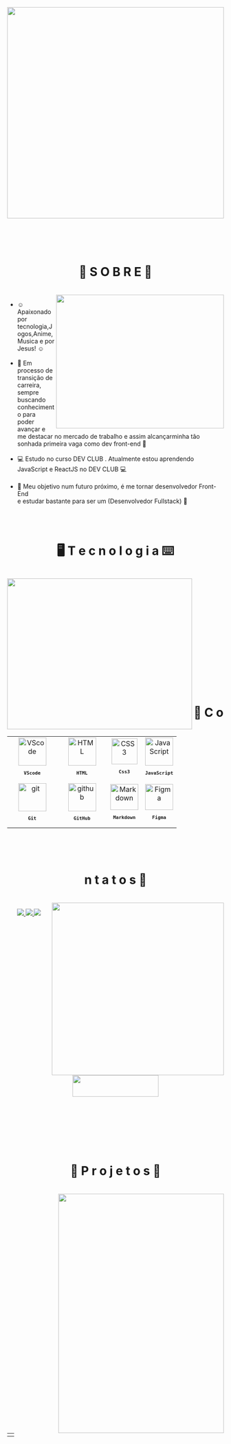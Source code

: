 <img src="https://user-images.githubusercontent.com/106599546/202848231-d188cb9d-d0bd-4048-903c-8b1e30371389.gif" width="100%" height="490">
<br><br><br><br><br>

   <h1 align="center">  📒 S O B R E 📒 </h1><br>
   
  <img src="https://user-images.githubusercontent.com/106599546/202544794-cae1c630-cb7b-4633-91e9-50bee1679d7c.gif" width="390" height="310" align="right">             

<ul align="left">

  <li>☺️ Apaixonado por tecnologia,Jogos,Anime,Musica e por Jesus! ☺️
</li><br>

<li>🚀 Em processo de transição de carreira, sempre buscando conhecimento para <br>poder avançar e me destacar 
  no mercado de trabalho e assim alcançarminha tão<br>  sonhada primeira vaga como dev front-end 🚀
</li><br>

<li>💻 Estudo no curso DEV CLUB . Atualmente estou aprendendo <br>JavaScript e ReactJS no DEV CLUB  💻</li>
<br>

  <li> 🌌 Meu objetivo num futuro próximo, é me tornar desenvolvedor Front-End <br> e estudar bastante para ser um (Desenvolvedor Fullstack) 🌌 </li>
</ul><br><br>
  
<h1 align="center"> 🖥️ T e c n o l o g i a ⌨️ </h1><br>
<img src="https://user-images.githubusercontent.com/106599546/202848566-11b94957-e789-44eb-a11c-d74e8e1bd114.gif" width="430" height="350" align=left>
<table align="right" height="300">
   <tr>
      <td align="center">
         <img src="https://user-images.githubusercontent.com/106599546/202848858-4af02d3c-5553-40d7-941e-8cbb144d067f.png" width="65px" alt="VScode"><br>
         <sub>
            <b>
               <pre>VScode</pre>
            </b>
         </sub>
      </td>
      <td align="center">
         <img src="https://user-images.githubusercontent.com/106599546/202849114-826d682f-35e8-4c74-bd3f-7891496d369b.png" width="65px" alt="HTML"><br>
         <sub>
            <b>
               <pre>HTML</pre>
            </b>
         </sub>
      </td>
          <td align="center">
         <img src="https://user-images.githubusercontent.com/106599546/202849203-f7acd844-5edf-4d2a-b7c2-b4fb0bfd079f.png" width="60px" alt="CSS3"><br>
         <sub>
            <b>
               <pre>Css3</pre>
            </b>
         </sub>
      </td>    
         <td align="center">
         <img src="https://user-images.githubusercontent.com/106599546/202849506-1b930e61-8e4c-4d99-b3e1-d793920acc6e.png" width="65px" alt="JavaScript"><br>
         <sub>
            <b>
               <pre>JavaScript</pre>
            </b>
         </sub>
      </td>
   </tr>
   <tr>
      <td align="center" width="100px">
         <img src="https://user-images.githubusercontent.com/106599546/202849952-f80d91ce-3515-4bda-a516-1038ea8d617d.png" width="65px" alt="git"><br>
         <sub>
            <b>
               <pre>Git</pre>
            </b>
         </sub>
      </td>
      <td align="center" width="100px">
         <img src="https://user-images.githubusercontent.com/106599546/202850030-cc6fd0a6-2ed9-4e49-a64d-6cab4efc8566.png" width="65px" alt="github"><br>
         <sub>
            <b>
               <pre>GitHub</pre>
            </b>
         </sub>
      </td>
       <td align="center" >
         <img src="https://user-images.githubusercontent.com/106599546/202850243-afb2cb27-ec2f-4839-b466-fe91635cfce8.png" width="65px" height="60px" alt="Markdown"><br>
         <sub>
            <b>
               <pre>Markdown</pre>
            </b>
         </sub>
      </td>
     <td align="center" >
         <img src="https://user-images.githubusercontent.com/106599546/202850474-1e1dbfc5-11c9-437a-93ee-842eaa2009dc.png" width="65px" height="60px" alt="Figma"><br>
         <sub>
            <b>
               <pre>Figma</pre>
            </b>
         </sub>
      </td>
   </tr>
</table>
 <br><br><br><br><br><br><br><br><br><br><br><br><br><br><br>
 
<h1 align="center"> 📲 C o n t a t o s 📲 </h1><br>
<img src="https://user-images.githubusercontent.com/106599546/202851118-952665a6-3025-4ab7-9cdb-823176a80baf.gif" width="400"  height"200" align="right">

<p align="center">
   <a href="https://user-images.githubusercontent.com/106599546/202854030-81ac4b0f-4d1b-437c-8ad5-9d88efa460ae.png" alt="curiculo" traget="_blank" >
      <img src="https://user-images.githubusercontent.com/106599546/202854066-f651f941-8425-42f3-8b7d-8c4f9d4cf560.png" >  
   </a>
       <a href="mailto:davidson.lucas.oliveira@gmail.com" alt="e-mail" traget="_blank" >
      <img src="https://user-images.githubusercontent.com/106599546/202854143-e9cb9cc0-8497-43f5-8152-7b7ab13ffafa.png" >  
   </a>
    <a href="https://www.linkedin.com/in/davidson-lucas-35282b236/" alt="linkedin" traget="_blank" >
      <img src="https://user-images.githubusercontent.com/106599546/202854196-4946f15e-dab6-4b3d-bdce-e0536b017f82.png" >  
   </a><br>
   <img src="https://user-images.githubusercontent.com/106599546/202854271-778660a2-befd-465d-904c-468ad3dccb05.png" width="200px" height="50px">  
   
</P><br><br><br><br><br><br>

<h1 align="center"> 🔬 P r o j e t o s 🔬 </h1><br>
<img src="https://user-images.githubusercontent.com/106599546/202857154-e80d79c2-f99e-4cd3-b907-a11e72cd0a69.gif" align="right" width="385px" height="555px"><br>
<table height="495px" width="365px">
   <tr>
      <td>
         <a href="https://github.com/DavidsonLucas/Air-MAX.git" target="-blank">
            <img src="b376e1bd8ef0905ac1c50226a3be4078be36f8cc" alt="">
         </a>



</table>







     

  
  




